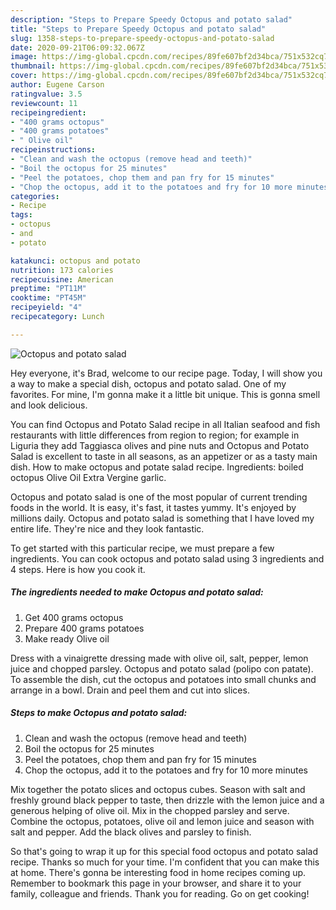 ```yaml
---
description: "Steps to Prepare Speedy Octopus and potato salad"
title: "Steps to Prepare Speedy Octopus and potato salad"
slug: 1358-steps-to-prepare-speedy-octopus-and-potato-salad
date: 2020-09-21T06:09:32.067Z
image: https://img-global.cpcdn.com/recipes/89fe607bf2d34bca/751x532cq70/octopus-and-potato-salad-recipe-main-photo.jpg
thumbnail: https://img-global.cpcdn.com/recipes/89fe607bf2d34bca/751x532cq70/octopus-and-potato-salad-recipe-main-photo.jpg
cover: https://img-global.cpcdn.com/recipes/89fe607bf2d34bca/751x532cq70/octopus-and-potato-salad-recipe-main-photo.jpg
author: Eugene Carson
ratingvalue: 3.5
reviewcount: 11
recipeingredient:
- "400 grams octopus"
- "400 grams potatoes"
- " Olive oil"
recipeinstructions:
- "Clean and wash the octopus (remove head and teeth)"
- "Boil the octopus for 25 minutes"
- "Peel the potatoes, chop them and pan fry for 15 minutes"
- "Chop the octopus, add it to the potatoes and fry for 10 more minutes"
categories:
- Recipe
tags:
- octopus
- and
- potato

katakunci: octopus and potato 
nutrition: 173 calories
recipecuisine: American
preptime: "PT11M"
cooktime: "PT45M"
recipeyield: "4"
recipecategory: Lunch

---
```



![Octopus and potato salad](https://img-global.cpcdn.com/recipes/89fe607bf2d34bca/751x532cq70/octopus-and-potato-salad-recipe-main-photo.jpg)

Hey everyone, it's Brad, welcome to our recipe page. Today, I will show you a way to make a special dish, octopus and potato salad. One of my favorites. For mine, I'm gonna make it a little bit unique. This is gonna smell and look delicious.

You can find Octopus and Potato Salad recipe in all Italian seafood and fish restaurants with little differences from region to region; for example in Liguria they add Taggiasca olives and pine nuts and Octopus and Potato Salad is excellent to taste in all seasons, as an appetizer or as a tasty main dish. How to make octopus and potate salad recipe. Ingredients: boiled octopus Olive Oil Extra Vergine garlic.

Octopus and potato salad is one of the most popular of current trending foods in the world. It is easy, it's fast, it tastes yummy. It's enjoyed by millions daily. Octopus and potato salad is something that I have loved my entire life. They're nice and they look fantastic.


To get started with this particular recipe, we must prepare a few ingredients. You can cook octopus and potato salad using 3 ingredients and 4 steps. Here is how you cook it.

<!--inarticleads1-->

##### The ingredients needed to make Octopus and potato salad:

1. Get 400 grams octopus
1. Prepare 400 grams potatoes
1. Make ready  Olive oil


Dress with a vinaigrette dressing made with olive oil, salt, pepper, lemon juice and chopped parsley. Octopus and potato salad (polipo con patate). To assemble the dish, cut the octopus and potatoes into small chunks and arrange in a bowl. Drain and peel them and cut into slices. 

<!--inarticleads2-->

##### Steps to make Octopus and potato salad:

1. Clean and wash the octopus (remove head and teeth)
1. Boil the octopus for 25 minutes
1. Peel the potatoes, chop them and pan fry for 15 minutes
1. Chop the octopus, add it to the potatoes and fry for 10 more minutes


Mix together the potato slices and octopus cubes. Season with salt and freshly ground black pepper to taste, then drizzle with the lemon juice and a generous helping of olive oil. Mix in the chopped parsley and serve. Combine the octopus, potatoes, olive oil and lemon juice and season with salt and pepper. Add the black olives and parsley to finish. 

So that's going to wrap it up for this special food octopus and potato salad recipe. Thanks so much for your time. I'm confident that you can make this at home. There's gonna be interesting food in home recipes coming up. Remember to bookmark this page in your browser, and share it to your family, colleague and friends. Thank you for reading. Go on get cooking!
